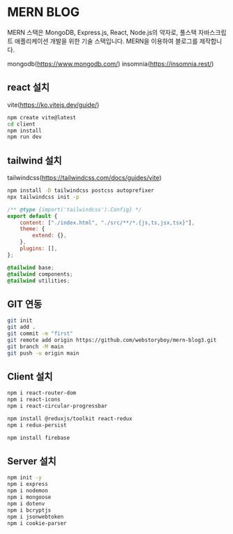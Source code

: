 # MERN BLOG

MERN 스택은 MongoDB, Express.js, React, Node.js의 약자로, 풀스택 자바스크립트 애플리케이션 개발을 위한 기술 스택입니다.
MERN을 이용하여 블로그를 제작합니다.

mongodb(https://www.mongodb.com/)
insomnia(https://insomnia.rest/)

## react 설치

vite(https://ko.vitejs.dev/guide/)

```bash
npm create vite@latest
cd client
npm install
npm run dev
```

## tailwind 설치

tailwindcss(https://tailwindcss.com/docs/guides/vite)

```bash
npm install -D tailwindcss postcss autoprefixer
npx tailwindcss init -p
```

```js
/** @type {import('tailwindcss').Config} */
export default {
    content: ["./index.html", "./src/**/*.{js,ts,jsx,tsx}"],
    theme: {
        extend: {},
    },
    plugins: [],
};
```

```css
@tailwind base;
@tailwind components;
@tailwind utilities;
```

## GIT 연동

```bash
git init
git add .
git commit -m "first"
git remote add origin https://github.com/webstoryboy/mern-blog3.git
git branch -M main
git push -u origin main
```

## Client 설치

```bash
npm i react-router-dom
npm i react-icons
npm i react-circular-progressbar

npm install @reduxjs/toolkit react-redux
npm i redux-persist

npm install firebase
```

## Server 설치

```bash
npm init -y
npm i express
npm i nodemon
npm i mongoose
npm i dotenv
npm i bcryptjs
npm i jsonwebtoken
npm i cookie-parser
```
